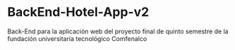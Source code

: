 # BackEnd-Hotel-App-v2
Back-End para la aplicación web del proyecto final de quinto semestre de la fundación universitaria tecnológico Comfenalco
